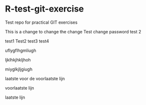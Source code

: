 # R-test-git-exercise
Test repo for practical GIT exercises

This is a change to change the change
Test change password
test 2

test1
Test2
test3
test4

uflygflhgmliugh

ljklhkjhkljhoh

miyglkjljgiugh

laatste voor de voorlaatste lijn

voorlaatste lijn

laatste lijn

